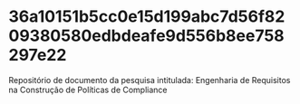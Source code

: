 # 36a10151b5cc0e15d199abc7d56f8209380580edbdeafe9d556b8ee758297e22
Repositório de documento da pesquisa intitulada: Engenharia de Requisitos na Construção de Políticas de Compliance
